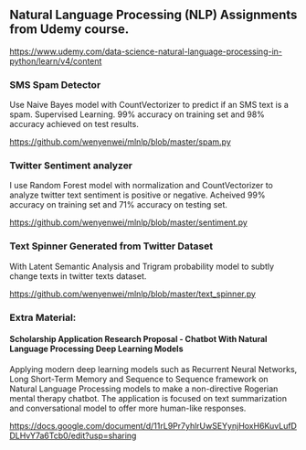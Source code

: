 ## Natural Language Processing (NLP) Assignments from Udemy course. 
https://www.udemy.com/data-science-natural-language-processing-in-python/learn/v4/content

### SMS Spam Detector
Use Naive Bayes model with CountVectorizer to predict if an SMS text is a spam. Supervised Learning. 99% accuracy on training set and 98% accuracy achieved on test results.

https://github.com/wenyenwei/mlnlp/blob/master/spam.py

### Twitter Sentiment analyzer
I use Random Forest model with normalization and CountVectorizer to analyze twitter text sentiment is positive or negative. Acheived 99% accuracy on training set and 71% accuracy on testing set.

https://github.com/wenyenwei/mlnlp/blob/master/sentiment.py

### Text Spinner Generated from Twitter Dataset
With Latent Semantic Analysis and Trigram probability model to subtly change texts in twitter texts dataset.

https://github.com/wenyenwei/mlnlp/blob/master/text_spinner.py

### Extra Material: 
#### Scholarship Application Research Proposal - Chatbot With Natural Language Processing Deep Learning Models

Applying modern deep learning models such as Recurrent Neural Networks, Long Short-Term Memory and Sequence to Sequence framework on Natural Language Processing models to make a non-directive Rogerian mental therapy chatbot. The application is focused on text summarization and conversational model to offer more human-like responses.

https://docs.google.com/document/d/11rL9Pr7yhlrUwSEYynjHoxH6KuvLufDDLHvY7a6Tcb0/edit?usp=sharing
